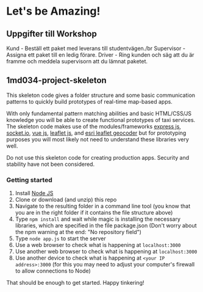 # Let's be Amazing!

## Uppgifter till Workshop

Kund - Beställ ett paket med leverans till studentvägen./br
Supervisor - Assigna ett paket till en ledig förare.
Driver - Ring kunden och säg att du är framme och meddela supervisorn att du lämnat paketet.

## 1md034-project-skeleton
This skeleton code gives a folder structure and some basic communication patterns to quickly build prototypes of real-time map-based apps.

With only fundamental pattern matching abilities and basic HTML/CSS/JS knowledge you will be able to create functional prototypes of taxi services. The skeleton code makes use of the modules/frameworks [express js](https://expressjs.com), [socket.io](http://socket.io), [vue js](https://vuejs.org/), [leaflet js](http://leafletjs.com/), and [esri leaflet geocoder](https://github.com/Esri/esri-leaflet-geocoder) but for prototyping purposes you will most likely not need to understand these libraries very well.

Do not use this skeleton code for creating production apps. Security and stability have not been considered.

### Getting started

1. Install [Node JS](https://nodejs.org)
2. Clone or download (and unzip) this repo
3. Navigate to the resulting folder in a command line tool (you know that you are in the right folder if it contains the file structure above)
4. Type `npm install` and wait while magic is installing the necessary libraries, which are specified in the file package.json (Don't worry about the npm warning at the end: "No repository field")
5. Type `node app.js` to start the server
6. Use a web browser to check what is happening at `localhost:3000`
7. Use another web browser to check what is happening at `localhost:3000`
8. Use another device to check what is happening at `<your IP address>:3000` (for this you may need to adjust your computer's firewall to allow connections to Node)

That should be enough to get started. Happy tinkering!
